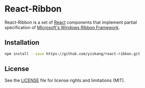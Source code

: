# React-Ribbon

React-Ribbon is a set of [React](http://facebook.github.io/react/) components that implement partial specification of [Microsoft's Windows Ribbon Framework](https://msdn.microsoft.com/zh-tw/library/windows/desktop/dd316910).

## Installation

```bash
npm install --save https://github.com/yiskang/react-ribbon.git
```

## License

See the [LICENSE](LICENSE) file for license rights and limitations (MIT).
